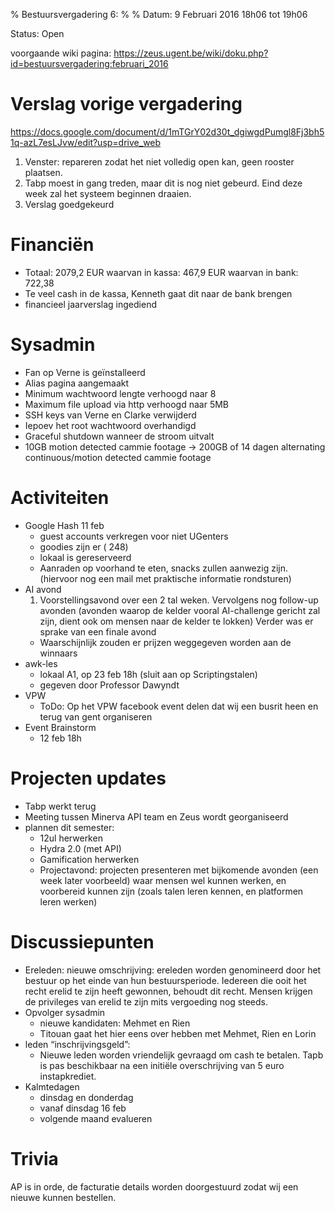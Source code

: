 % Bestuursvergadering 6:
%
% Datum: 9 Februari 2016 18h06 tot 19h06

Status: Open

voorgaande wiki pagina:
https://zeus.ugent.be/wiki/doku.php?id=bestuursvergadering:februari_2016

# Verslag vorige vergadering
https://docs.google.com/document/d/1mTGrY02d30t_dgiwgdPumgl8Fj3bh51q-azL7esLJvw/edit?usp=drive_web
1. Venster: repareren zodat het niet volledig open kan, geen rooster plaatsen.
2. Tabp moest in gang treden, maar dit is nog niet gebeurd. Eind deze week zal het systeem beginnen draaien.
3. Verslag goedgekeurd

# Financiën
* Totaal: 2079,2 EUR
  waarvan in kassa:  467,9 EUR
  waarvan in bank: 722,38
* Te veel cash in de kassa, Kenneth gaat dit naar de bank brengen
* financieel jaarverslag ingediend

# Sysadmin
* Fan op Verne is geïnstalleerd
* Alias pagina aangemaakt
* Minimum wachtwoord lengte verhoogd naar 8
* Maximum file upload via http verhoogd naar 5MB
* SSH keys van Verne en Clarke verwijderd
* Iepoev het root wachtwoord overhandigd
* Graceful shutdown wanneer de stroom uitvalt
* 10GB motion detected cammie footage → 200GB of 14 dagen alternating continuous/motion detected cammie footage

# Activiteiten
* Google Hash 11 feb
  - guest accounts verkregen voor niet UGenters
  - goodies zijn er ( 248)
  - lokaal is gereserveerd
  - Aanraden op voorhand te eten, snacks zullen aanwezig zijn. (hiervoor nog een mail met praktische informatie rondsturen)
* AI avond
  1. Voorstellingsavond over een 2 tal weken. Vervolgens nog follow-up avonden (avonden waarop de kelder vooral AI-challenge gericht zal zijn, dient ook om mensen naar de kelder te lokken)
  Verder was er sprake van een finale avond
  * Waarschijnlijk zouden er prijzen weggegeven worden aan de winnaars
* awk-les
  - lokaal A1, op 23 feb 18h (sluit aan op Scriptingstalen)
  - gegeven door Professor Dawyndt
* VPW
  - ToDo: Op het VPW facebook event delen dat wij een busrit heen en terug van gent organiseren
* Event Brainstorm
  - 12 feb  18h

# Projecten updates
* Tabp werkt terug
* Meeting tussen Minerva API team en Zeus wordt georganiseerd
* plannen dit semester:
  - 12ul herwerken
  - Hydra 2.0 (met API)
  - Gamification herwerken
  - Projectavond: projecten presenteren met bijkomende avonden (een week later voorbeeld) waar mensen wel kunnen werken, en voorbereid kunnen zijn (zoals talen leren kennen, en platformen leren werken)

# Discussiepunten
* Ereleden: nieuwe omschrijving: ereleden worden genomineerd door het bestuur op het einde van hun bestuursperiode. Iedereen die ooit het recht erelid te zijn heeft gewonnen, behoudt dit recht. Mensen krijgen de privileges van erelid te zijn mits vergoeding nog steeds.
* Opvolger sysadmin
  * nieuwe kandidaten: Mehmet en Rien
  * Titouan gaat het hier eens over hebben met Mehmet, Rien en Lorin
* leden “inschrijvingsgeld”:
  * Nieuwe leden worden vriendelijk gevraagd om cash te betalen. Tapb is pas beschikbaar na een initiële overschrijving van 5 euro instapkrediet.
* Kalmtedagen
  * dinsdag en donderdag
  * vanaf dinsdag 16 feb
  * volgende maand evalueren

# Trivia
AP is in orde, de facturatie details worden doorgestuurd zodat wij een nieuwe kunnen bestellen.
